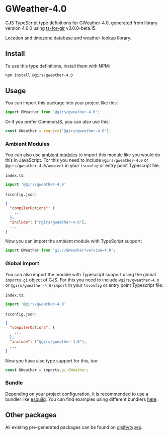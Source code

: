 
# GWeather-4.0

GJS TypeScript type definitions for GWeather-4.0, generated from library version 4.0.0 using [ts-for-gir](https://github.com/gjsify/ts-for-gir) v3.0.0-beta.15.

Location and timezone database and weather-lookup library.

## Install

To use this type definitions, install them with NPM:
```bash
npm install @girs/gweather-4.0
```

## Usage

You can import this package into your project like this:
```ts
import GWeather from '@girs/gweather-4.0';
```

Or if you prefer CommonJS, you can also use this:
```ts
const GWeather = require('@girs/gweather-4.0');
```

### Ambient Modules

You can also use [ambient modules](https://github.com/gjsify/ts-for-gir/tree/main/packages/cli#ambient-modules) to import this module like you would do this in JavaScript.
For this you need to include `@girs/gweather-4.0` or `@girs/gweather-4.0/ambient` in your `tsconfig` or entry point Typescript file:

`index.ts`:
```ts
import '@girs/gweather-4.0'
```

`tsconfig.json`:
```json
{
  "compilerOptions": {
    ...
  },
  "include": ["@girs/gweather-4.0"],
  ...
}
```

Now you can import the ambient module with TypeScript support: 

```ts
import GWeather from 'gi://GWeather?version=4.0';
```


### Global import

You can also import the module with Typescript support using the global `imports.gi` object of GJS.
For this you need to include `@girs/gweather-4.0` or `@girs/gweather-4.0/import` in your `tsconfig` or entry point Typescript file:

`index.ts`:
```ts
import '@girs/gweather-4.0'
```

`tsconfig.json`:
```json
{
  "compilerOptions": {
    ...
  },
  "include": ["@girs/gweather-4.0"],
  ...
}
```

Now you have also type support for this, too:

```ts
const GWeather = imports.gi.GWeather;
```

### Bundle

Depending on your project configuration, it is recommended to use a bundler like [esbuild](https://esbuild.github.io/). You can find examples using different bundlers [here](https://github.com/gjsify/ts-for-gir/tree/main/examples).

## Other packages

All existing pre-generated packages can be found on [gjsify/types](https://github.com/gjsify/types).

